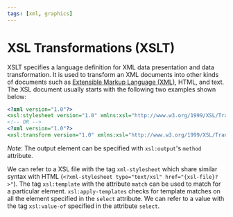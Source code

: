 ```yaml
---
tags: [xml, graphics]
---
```


# XSL Transformations (XSLT)

XSLT specifies a language definition for XML data presentation and data
transformation. It is used to transform an XML documents into other kinds of
documents such as [Extensible Markup Language (XML)](202305281742.md), HTML, and
text. The XSL document usually starts with the following two examples shown
below:

```xsl
<?xml version="1.0"?>
<xsl:stylesheet version="1.0" xmlns:xsl="http://www.w3.org/1999/XSL/Transform">
<!-- OR -->
<?xml version="1.0"?>
<xsl:transform version="1.0" xmlns:xsl="http://www.w3.org/1999/XSL/Transform">
```

*Note*: The output element can be specified with `xsl:output`'s `method`
attribute.

We can refer to a XSL file with the tag `xml-stylesheet` which share similar
syntax with HTML (`<?xml-stylesheet type="text/xsl" href="{xsl-file}?>"`). The
tag `xsl:template` with the attribute `match` can be used to match for a
particular element. `xsl:apply-templates` checks for template matches on all the
element specified in the `select` attribute. We can refer to a value with the
tag `xsl:value-of` specified in the attribute `select`.
